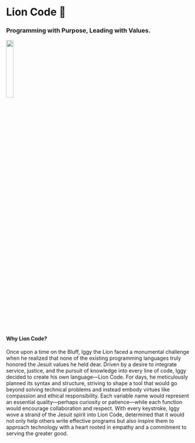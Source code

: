 # Lion Code 🦁
### Programming with Purpose, Leading with Values.
<img src="https://github.com/user-attachments/assets/d1a15484-2627-474b-b59e-856d8b4c8594" width=20% height=20%>

#### Why Lion Code?
Once upon a time on the Bluff, Iggy the Lion faced a monumental challenge when he realized that none of the existing programming languages truly honored the Jesuit values he held dear. Driven by a desire to integrate service, justice, and the pursuit of knowledge into every line of code, Iggy decided to create his own language—Lion Code. For days, he meticulously planned its syntax and structure, striving to shape a tool that would go beyond solving technical problems and instead embody virtues like compassion and ethical responsibility. Each variable name would represent an essential quality—perhaps curiosity or patience—while each function would encourage collaboration and respect. With every keystroke, Iggy wove a strand of the Jesuit spirit into Lion Code, determined that it would not only help others write effective programs but also inspire them to approach technology with a heart rooted in empathy and a commitment to serving the greater good.

